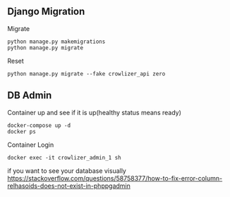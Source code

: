 ## Django Migration
Migrate
```
python manage.py makemigrations
python manage.py migrate
```
Reset
```
python manage.py migrate --fake crowlizer_api zero
```

## DB Admin
Container up and see if it is up(healthy status means ready)
```
docker-compose up -d
docker ps
```
Container Login
```
docker exec -it crowlizer_admin_1 sh
```
if you want to see your database visually
https://stackoverflow.com/questions/58758377/how-to-fix-error-column-relhasoids-does-not-exist-in-phppgadmin
